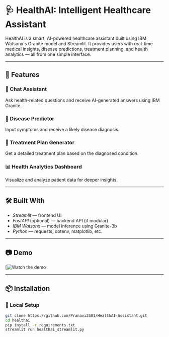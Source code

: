 # 🩺 HealthAI: Intelligent Healthcare Assistant

HealthAI is a smart, AI-powered healthcare assistant built using IBM Watsonx's Granite model and Streamlit. It provides users with real-time medical insights, disease predictions, treatment planning, and health analytics — all from one simple interface.

---

## 🚀 Features

### 💬 Chat Assistant
Ask health-related questions and receive AI-generated answers using IBM Granite.

### 🧪 Disease Predictor
Input symptoms and receive a likely disease diagnosis.

### 💊 Treatment Plan Generator
Get a detailed treatment plan based on the diagnosed condition.

### 📊 Health Analytics Dashboard
Visualize and analyze patient data for deeper insights.

---

## 🛠 Built With

- *Streamlit* — frontend UI
- *FastAPI* (optional) — backend API (if modular)
- *IBM Watsonx* — model inference using Granite-3b
- *Python* — requests, dotenv, matplotlib, etc.

---

## 📷 Demo

[![Watch the demo](https://drive.google.com/file/d/1YomVvtTmYC2_vpyDokMj3-rCKOaDBUGH/view?usp=drive_link)

---

## 📦 Installation

### 🔧 Local Setup

```bash
git clone https://github.com/Pranavi2501/HealthAI-Assistant.git
cd healthai
pip install -r requirements.txt
streamlit run healthai_streamlit.py
